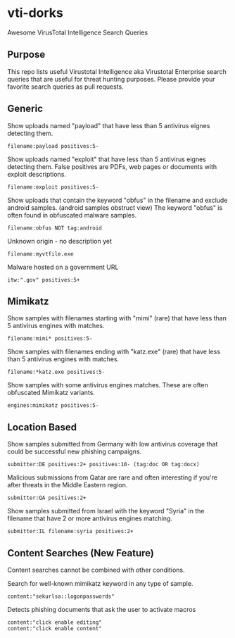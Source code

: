 # vti-dorks
Awesome VirusTotal Intelligence Search Queries

## Purpose

This repo lists useful Virustotal Intelligence aka Virustotal Enterprise search queries that are useful for threat hunting purposes. Please provide your favorite search queries as pull requests. 

## Generic
Show uploads named "payload" that have less than 5 antivirus eignes detecting them.
```
filename:payload positives:5-
```
Show uploads named "exploit" that have less than 5 antivirus eignes detecting them. False positives are PDFs, web pages or documents with exploit descriptions.
```
filename:exploit positives:5-
```
Show uploads that contain the keyword "obfus" in the filename and exclude android samples. (android samples obstruct view) The keyword "obfus" is often found in obfuscated malware samples. 
```
filename:obfus NOT tag:android
```
Unknown origin - no description yet 
```
filename:myvtfile.exe
```
Malware hosted on a government URL
```
itw:".gov" positives:5+
```

## Mimikatz
Show samples with filenames starting with "mimi" (rare) that have less than 5 antivirus engines with matches. 
```
filename:mimi* positives:5-
```
Show samples with filenames ending with "katz.exe" (rare) that have less than 5 antivirus engines with matches. 
```
filename:*katz.exe positives:5-
```
Show samples with some antivirus engines matches. These are often obfuscated Mimikatz variants.
```
engines:mimikatz positives:5-
```

## Location Based
Show samples submitted from Germany with low antivirus coverage that could be successful new phishing campaigns.  
```
submitter:DE positives:2+ positives:10- (tag:doc OR tag:docx)
```
Malicious submissions from Qatar are rare and often interesting if you're after threats in the Middle Eastern region. 
```
submitter:QA positives:2+
```
Show samples submitted from Israel with the keyword "Syria" in the filename that have 2 or more antivirus engines matching. 
```
submitter:IL filename:syria positives:2+
```

## Content Searches (New Feature)

Content searches cannot be combined with other conditions. 

Search for well-known mimikatz keyword in any type of sample. 
```
content:"sekurlsa::logonpasswords"
```
Detects phishing documents that ask the user to activate macros
```
content:"click enable editing"
content:"click enable content"
```

